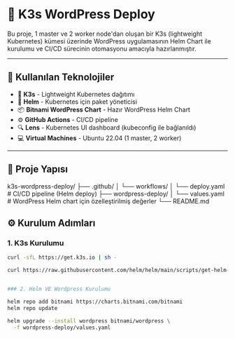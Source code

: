 # 🚀 K3s WordPress Deploy

Bu proje, 1 master ve 2 worker node'dan oluşan bir K3s (lightweight Kubernetes) kümesi üzerinde WordPress uygulamasının Helm Chart ile kurulumu ve CI/CD sürecinin otomasyonu amacıyla hazırlanmıştır.

---

## 🔧 Kullanılan Teknolojiler

- 🐳 **K3s** - Lightweight Kubernetes dağıtımı
- 🐘 **Helm** - Kubernetes için paket yöneticisi
- 📦 **Bitnami WordPress Chart** - Hazır WordPress Helm Chart
- ⚙️ **GitHub Actions** - CI/CD pipeline
- 🔍 **Lens** - Kubernetes UI dashboard (kubeconfig ile bağlanıldı)
- 💻 **Virtual Machines** - Ubuntu 22.04 (1 master, 2 worker)

---

## 📁 Proje Yapısı

k3s-wordpress-deploy/
├── .github/
│ └── workflows/
│ └── deploy.yaml # CI/CD pipeline (Helm deploy)
├── wordpress-deploy/
│ └── values.yaml # WordPress Helm chart için özelleştirilmiş değerler
└── README.md

## ⚙️ Kurulum Adımları

### 1. K3s Kurulumu

```bash
curl -sfL https://get.k3s.io | sh -

curl https://raw.githubusercontent.com/helm/helm/main/scripts/get-helm-3 | bash


### 2. Helm VE Wordpress Kurulumu

helm repo add bitnami https://charts.bitnami.com/bitnami
helm repo update

helm upgrade --install wordpress bitnami/wordpress \
  -f wordpress-deploy/values.yaml

